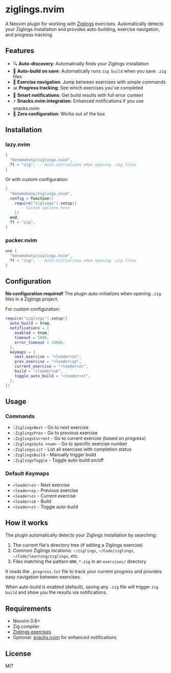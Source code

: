 # ziglings.nvim

A Neovim plugin for working with [Ziglings](https://ziglings.org/) exercises. Automatically detects your Ziglings installation and provides auto-building, exercise navigation, and progress tracking.

## Features

- 🔍 **Auto-discovery**: Automatically finds your Ziglings installation
- 🚀 **Auto-build on save**: Automatically runs `zig build` when you save `.zig` files
- 📍 **Exercise navigation**: Jump between exercises with simple commands
- 📊 **Progress tracking**: See which exercises you've completed
- 🔔 **Smart notifications**: Get build results with full error context
- ⚡ **Snacks.nvim integration**: Enhanced notifications if you use snacks.nvim
- 🎯 **Zero configuration**: Works out of the box

## Installation

### lazy.nvim

```lua
{
  "benomahony/ziglings.nvim",
  ft = "zig", -- Auto-initializes when opening .zig files
}
```

Or with custom configuration:

```lua
{
  "benomahony/ziglings.nvim",
  config = function()
    require("ziglings").setup({
      -- Custom options here
    })
  end,
  ft = "zig",
}
```

### packer.nvim

```lua
use {
  "benomahony/ziglings.nvim",
  ft = "zig", -- Auto-initializes when opening .zig files
}
```

## Configuration

**No configuration required!** The plugin auto-initializes when opening `.zig` files in a Ziglings project.

For custom configuration:

```lua
require("ziglings").setup({
  auto_build = true,
  notifications = {
    enabled = true,
    timeout = 5000,
    error_timeout = 10000,
  },
  keymaps = {
    next_exercise = "<leader>zn",
    prev_exercise = "<leader>zp",
    current_exercise = "<leader>zc",
    build = "<leader>zb",
    toggle_auto_build = "<leader>zt",
  },
})
```

## Usage

### Commands

- `:ZiglingsNext` - Go to next exercise
- `:ZiglingsPrev` - Go to previous exercise  
- `:ZiglingsCurrent` - Go to current exercise (based on progress)
- `:ZiglingsGoto <num>` - Go to specific exercise number
- `:ZiglingsList` - List all exercises with completion status
- `:ZiglingsBuild` - Manually trigger build
- `:ZiglingsToggle` - Toggle auto-build on/off

### Default Keymaps

- `<leader>zn` - Next exercise
- `<leader>zp` - Previous exercise
- `<leader>zc` - Current exercise
- `<leader>zb` - Build
- `<leader>zt` - Toggle auto-build

## How it works

The plugin automatically detects your Ziglings installation by searching:
1. The current file's directory tree (if editing a Ziglings exercise)
2. Common Ziglings locations: `~/ziglings`, `~/Code/ziglings`, `~/Code/learning/ziglings`, etc.
3. Files matching the pattern `NNN_*.zig` in an `exercises/` directory

It reads the `.progress.txt` file to track your current progress and provides easy navigation between exercises.

When auto-build is enabled (default), saving any `.zig` file will trigger `zig build` and show you the results via notifications.

## Requirements

- Neovim 0.8+
- Zig compiler
- [Ziglings exercises](https://github.com/ratfactor/ziglings)
- Optional: [snacks.nvim](https://github.com/folke/snacks.nvim) for enhanced notifications

## License

MIT
